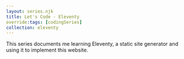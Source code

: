 ```yaml
---
layout: series.njk
title: Let's Code - Eleventy
override:tags: [codingSeries]
collection: eleventy
---
```


This series documents me learning Eleventy, a static site generator and using it to implement this website.
